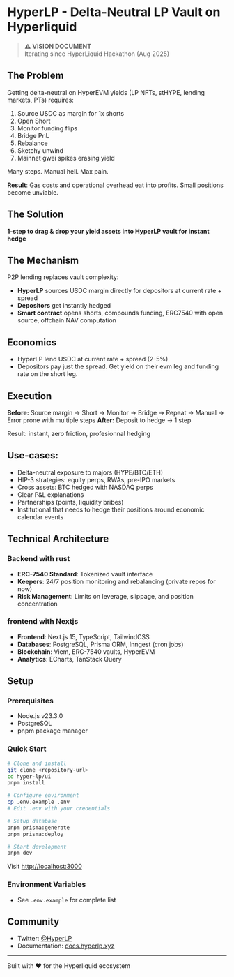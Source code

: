 # HyperLP - Delta-Neutral LP Vault on Hyperliquid

> **⚠️ VISION DOCUMENT**  
> Iterating since HyperLiquid Hackathon (Aug 2025)

## The Problem

Getting delta-neutral on HyperEVM yields (LP NFTs, stHYPE, lending markets, PTs) requires:

1. Source USDC as margin for 1x shorts
2. Open Short
3. Monitor funding flips
4. Bridge PnL
5. Rebalance
6. Sketchy unwind
7. Mainnet gwei spikes erasing yield

Many steps. Manual hell. Max pain.

**Result**: Gas costs and operational overhead eat into profits. Small positions become unviable.

## The Solution

**1-step to drag & drop your yield assets into HyperLP vault for instant hedge**

## The Mechanism

P2P lending replaces vault complexity:

- **HyperLP** sources USDC margin directly for depositors at current rate + spread
- **Depositors** get instantly hedged
- **Smart contract** opens shorts, compounds funding, ERC7540 with open source, offchain NAV computation

## Economics

- HyperLP lend USDC at current rate + spread (2-5%)
- Depositors pay just the spread. Get yield on their evm leg and funding rate on the short leg.

## Execution

**Before:** Source margin → Short → Monitor → Bridge → Repeat → Manual → Error prone with multiple steps
**After:** Deposit to hedge → 1 step

Result: instant, zero friction, profesionnal hedging

## Use-cases:

- Delta-neutral exposure to majors (HYPE/BTC/ETH)
- HIP-3 strategies: equity perps, RWAs, pre-IPO markets
- Cross assets: BTC hedged with NASDAQ perps
- Clear P&L explanations
- Partnerships (points, liquidity bribes)
- Institutional that needs to hedge their positions around economic calendar events

## Technical Architecture

### Backend with rust

- **ERC-7540 Standard**: Tokenized vault interface
- **Keepers**: 24/7 position monitoring and rebalancing (private repos for now)
- **Risk Management**: Limits on leverage, slippage, and position concentration

### frontend with Nextjs

- **Frontend**: Next.js 15, TypeScript, TailwindCSS
- **Databases**: PostgreSQL, Prisma ORM, Inngest (cron jobs)
- **Blockchain**: Viem, ERC-7540 vaults, HyperEVM
- **Analytics**: ECharts, TanStack Query

## Setup

### Prerequisites

- Node.js v23.3.0
- PostgreSQL
- pnpm package manager

### Quick Start

```bash
# Clone and install
git clone <repository-url>
cd hyper-lp/ui
pnpm install

# Configure environment
cp .env.example .env
# Edit .env with your credentials

# Setup database
pnpm prisma:generate
pnpm prisma:deploy

# Start development
pnpm dev
```

Visit [http://localhost:3000](http://localhost:3000)

### Environment Variables

- See `.env.example` for complete list

## Community

- Twitter: [@HyperLP](https://x.com/HyperLPxyz)
- Documentation: [docs.hyperlp.xyz](https://www.notion.so/HyperLP-Docs-254bbbfcdd3780fb9d0cd5bfbab131f2)

---

Built with ❤️ for the Hyperliquid ecosystem
